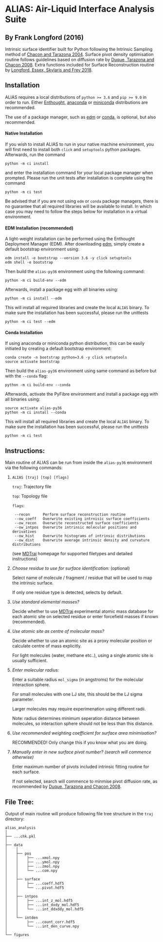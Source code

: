 # ALIAS: Air-Liquid Interface Analysis Suite

By Frank Longford (2016)
------------------------

Intrinsic surface identifier built for Python following the Intrinsic Sampling method of 
[Chacon and Tarazona 2004](https://journals.aps.org/prb/abstract/10.1103/PhysRevB.70.235407).
Surface pivot density optimisation routine follows guidelines based on diffusion rate by
[Duque, Tarazona and Chacon 2008](http://aip.scitation.org/doi/10.1063/1.2841128).
Extra functions included for Surface Reconstruction routine by 
[Longford, Essex, Skylaris and Frey 2018](https://aip.scitation.org/doi/10.1063/1.5055241).

Installation
------------

ALIAS requires a local distributions of `python >= 3.6` and `pip >= 9.0` in order to run.
Either [Enthought](https://www.enthought.com/product/enthought-python-distribution/),
[anaconda](https://www.anaconda.com/download/) or [miniconda](https://conda.io/miniconda.html)
distributions are recommended.

The use of a package manager, such as [edm](https://www.enthought.com/product/enthought-deployment-manager/) or
[conda](https://conda.io/docs/), is optional, but also recommended.

#### Native Installation

If you wish to install ALIAS to run in your native machine environment, you will first need to install both
`click` and `setuptools` python packages. Afterwards, run the command

    python -m ci install

and enter the installation command for your local package manager when prompted. Please run
the unit tests after installation is complete using the command

    python -m ci test

Be advised that if you are not using `edm` or `conda` package managers, there is no guarantee that all required
libraries will be available to install. In which case you may need to follow the steps below for installation in
a virtual environment.

#### EDM Installation (recommended)

A light-weight installation can be performed using the Enthought Deployment Manager (EDM). After downloading
[edm](https://www.enthought.com/product/enthought-deployment-manager/), simply create a default bootstrap environment
using:

    edm install -e bootstrap --version 3.6 -y click setuptools
    edm shell -e bootstrap

Then build the `alias-py36` environment using the following command:

    python -m ci build-env --edm

Afterwards, install a package egg with all binaries using:

    python -m ci install --edm

This will install all required libraries and create the local `ALIAS` binary.
To make sure the installation has been successful, please run the unittests

    python -m ci test --edm

#### Conda Installation

If using anaconda or miniconda python distribution, this can be easily initiated by creating a default bootstrap
environment:

    conda create -n bootstrap python=3.6 -y click setuptools
    source activate bootstrap

Then build the `alias-py36` environment using same command as before but with the `--conda` flag:

    python -m ci build-env --conda

Afterwards, activate the PyFibre environment and install a package egg with all binaries using:

    source activate alias-py36
    python -m ci install --conda

This will install all required libraries and create the local `ALIAS` binary.
To make sure the installation has been successful, please run the unittests

    python -m ci test


Instructions:
-------------

Main routine of ALIAS can be run from inside the ``alias-py36`` environment via the following commands:

1) ``ALIAS [traj] [top] [flags]``

	`traj`: Trajectory file
		
	`top`: Topology file  
		
	`flags`:
	
	    --recon      Perform surface reconstruction routine
		--ow_coeff   Overwrite existing intrnisic surface coefficients
		--ow_recon   Overwrite reconstructed surface coefficients
		--ow_intpos  Overwrite intrinsic molecular positions and derivatives
		--ow_hist    Overwrite histograms of intrinsic distributions
		--ow_dist    Overwrite average intrinsic density and curvature distributions
		
	(see [MDTraj](http://mdtraj.org/1.9.0/index.html) homepage for supported filetypes and detailed instructions)

2) *Choose residue to use for surface identification:* (optional)

	Select name of molecule / fragment / residue that will be used to map the intrinsic surface.

	If only one residue type is detected, selects by default.

3) *Use standard elemental masses?*

	Decide whether to use [MDTraj](http://mdtraj.org/1.9.0/index.html) experimental atomic mass database for each atomic site on selected residue or enter forcefield masses if known (recommended).

4) *Use atomic site as centre of molecular mass?*

	Decide whether to use an atomic site as a proxy molecular position or calculate centre of mass explicitly.

	For light molecules (water, methane etc..), using a single atomic site is usually sufficient.

5) *Enter molecular radius:*

	Enter a suitable radius `mol_sigma` (in angstroms) for the molecular interaction sphere.

	For small molecules with one LJ site, this should be the LJ sigma parameter.

	Larger molecules may require experimenation using different radii. 

	Note: radius determines minimum seperation distance between molecules, so interaction sphere should not be less than this distance.

6) *Use recommended weighting coefficient for surface area minimisation?*

	RECOMMENDED! Only change this if you know what you are doing.

7) *Manually enter in new surface pivot number? (search will commence otherwise)*

	Enter maximum number of pivots included intrinsic fitting routine for each surface. 

	If not selected, search will commence to minmise pivot diffusion rate, as recommended by 
	[Duque, Tarazona and Chacon 2008](http://aip.scitation.org/doi/10.1063/1.2841128).


File Tree:
-------------

Output of main routine will produce following file tree structure in the `traj` directory:

    alias_analysis
    │
    ├── ...chk.pkl
    │
    ├── data
    │    │
    │    ├── pos
    │    │    ├── ...xmol.npy
    │    │    ├── ...ymol.npy
    │    │    ├── ...zmol.npy
    │    │    └── ...com.npy		
    │    │
    │    ├── surface
    │    │    ├── ...coeff.hdf5
    │    │    └── ...pivot.hdf5
    │    │
    │    ├── intpos
    │    │    ├── ...int_z_mol.hdf5
    │    │    ├── ...int_dxdy_mol.hdf5
    │    │    └── ...int_ddxddy_mol.hdf5
    │    │
    │    └── intden
    │         ├── ...count_corr.hdf5
    │         └── ...int_den_curve.npy
    │     
    └── figures




